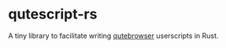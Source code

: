 # qutescript-rs

A tiny library to facilitate writing
[qutebrowser](https://github.com/qutebrowser/qutebrowser) userscripts in
Rust.
